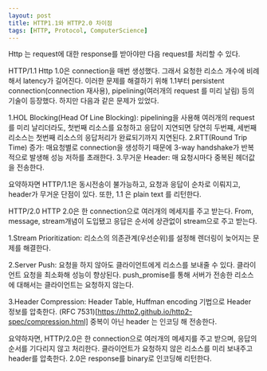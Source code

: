 ```yaml
---
layout: post
title: HTTP1.1와 HTTP2.0 차이점
tags: [HTTP, Protocol, ComputerScience]
---
```

Http 는 request에 대한 response를 받아야만 다음 request를 처리할 수 있다.

HTTP/1.1
Http 1.0은 connection을 매번 생성했다. 그래서 요청한 리소스 개수에 비례해서 latency가 길어진다. 이러한 문제를 해결하기 위해 1.1부터 persistent connection(connection 재사용), pipelining(여러개의 request 를 미리 날림) 등의 기술이 등장했다. 하지만 다음과 같은 문제가 있었다.

1.HOL Blocking(Head Of Line Blocking): pipelining을 사용해 여러개의 request를 미리 날리더라도, 첫번째 리소스를 요청하고 응답이 지연되면 당연히 두번쨰, 세번째 리소스는 첫번째 리소스의 응답처리가 완료되기까지 지연된다.
2.RTT(Round Trip Time) 증가: 매요청별로 connection을 생성하기 때문에 3-way handshake가 반복적으로 발생해 성능 저하를 초래한다.
3.무거운 Header: 매 요청시마다 중복된 헤더값을 전송한다.

요약하자면 HTTP/1.1은 동시전송이 불가능하고, 요청과 응답이 순차로 이뤄지고, header가 무거운 단점이 있다. 또한, 1.1 은 plain text 를 리턴한다.


HTTP/2.0
HTTP 2.0은 한 connection으로 여러개의 메세지를 주고 받는다. From, message, stream개념이 도입됐고 응답은 순서에 상관없이 stream으로 주고 받는다.

1.Stream Prioritization: 리소스의 의존관계(우선순위)를 설정해 렌더링이 늦어지는 문제를 해결한다.

2.Server Push: 요청을 하지 않아도 클라이언트에게 리소스를 보내줄 수 있다. 클라이언트 요청을 최소화해 성능이 향상된다. push_promise를 통해 서버가 전송한 리소스에 대해서는 클라이언트는 요청하지 않는다.

3.Header Compression: Header Table, Huffman encoding 기법으로 Header 정보를 압축한다. (RFC 7531)[https://http2.github.io/http2-spec/compression.html] 중복이 아닌 header 는 인코딩 해 전송한다. 

요약하자면, HTTP/2.0은 한 connection으로 여러개의 메세지를 주고 받으며, 응답의 순서를 기다리지 않고 처리한다. 클라이언트가 요청하지 않은 리소스를 미리 보내주고 header를 압축한다. 2.0은 response를 binary로 인코딩해 리턴한다.

